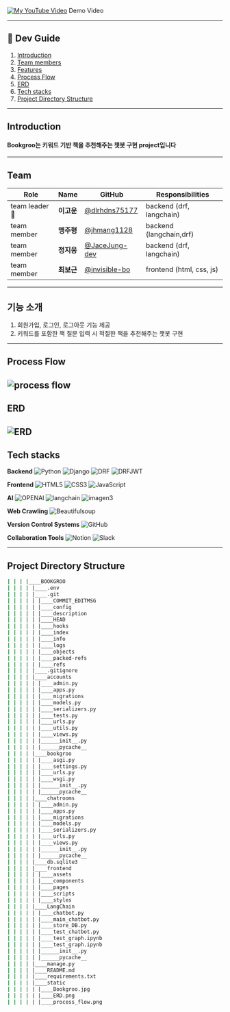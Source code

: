 [![My YouTube Video](https://img.youtube.com/vi/gM_yjxFoF6I/0.jpg)](https://www.youtube.com/watch?v=gM_yjxFoF6I)
Demo Video

---
## :rocket: Dev Guide

1. [Introduction](#introduction)
2. [Team members](#team)
3. [Features](#기능-소개)
4. [Process Flow](#process-flow)
5. [ERD](#erd)
6. [Tech stacks](#tech-stacks)
7. [Project Directory Structure](#project-directory-structure)
---
## Introduction
#### Bookgroo는 키워드 기반 책을 추천해주는 챗봇 구현 project입니다
---
## Team

|Role        |Name      |GitHub        |Responsibilities |
|------------|----------|--------------|-----------------|
|team leader👑|**이고운**| [@dlrhdns75177](https://github.com/dlrhdns75177)|backend (drf, langchain)        |
|team member |**맹주형**| [@jhmang1128](https://github.com/jhmang1128)     |backend (langchain,drf)        |
|team member |**정지웅**| [@JaceJung-dev](https://github.com/JaceJung-dev) |backend (drf, langchain)        |
|team member |**최보근**| [@invisible-bo](https://github.com/invisible-bo) |frontend (html, css, js)        |
---
## 기능 소개
1. 회원가입, 로그인, 로그아웃 기능 제공
2. 키워드를 포함한 책 질문 입력 시 적절한 책을 추천해주는 챗봇 구현

---
## Process Flow
![process flow](/static/process_flow.png)
---
## ERD
![ERD](/static/ERD.png)
---
## Tech stacks
**Backend**
![Python](https://img.shields.io/badge/python-3670A0?style=for-the-badge&logo=python&logoColor=ffdd54)&nbsp;![Django](https://img.shields.io/badge/django-%23092E20.svg?style=for-the-badge&logo=django&logoColor=white)&nbsp;![DRF](https://img.shields.io/badge/DRF-%23092E20.svg?style=for-the-badge&logo=django&logoColor=white)&nbsp;![DRFJWT](https://img.shields.io/badge/DRFJWT-%23092E20.svg?style=for-the-badge&logo=django&logoColor=white)

**Frontend**
![HTML5](https://img.shields.io/badge/html5-%23E34F26.svg?style=for-the-badge&logo=html5&logoColor=white)&nbsp;![CSS3](https://img.shields.io/badge/css3-%231572B6.svg?style=for-the-badge&logo=css3&logoColor=white)&nbsp;![JavaScript](https://img.shields.io/badge/javascript-%23323330.svg?style=for-the-badge&logo=javascript&logoColor=%23F7DF1E)

**AI**
![OPENAI](https://img.shields.io/badge/OPENAI-%23412991.svg?style=for-the-badge&logo=OPENAI&logoColor=white)&nbsp;![langchain](https://img.shields.io/badge/langchain-%231C3C3C.svg?style=for-the-badge&logo=langchain&logoColor=white)&nbsp;![imagen3](https://img.shields.io/badge/imagen3-%231C3C3C.svg?style=for-the-badge&logo=imagen3&logoColor=white)

**Web Crawling**
![Beautifulsoup](https://img.shields.io/badge/beautifulsoup-%23412991.svg?style=for-the-badge&logo=beautifulsoup&logoColor=white)

**Version Control Systems**
![GitHub](https://img.shields.io/badge/github-%23121011.svg?style=for-the-badge&logo=github&logoColor=white)&nbsp;

**Collaboration Tools**
![Notion](https://img.shields.io/badge/Notion-%23000000.svg?style=for-the-badge&logo=Notion&logoColor=white)&nbsp;![Slack](https://img.shields.io/badge/Slack-%234A154B.svg?style=for-the-badge&logo=Slack&logoColor=white)

---
## Project Directory Structure
```bash
| | | |____BOOKGROO
| | | | |____.env
| | | | |____.git
| | | | | |____COMMIT_EDITMSG
| | | | | |____config
| | | | | |____description
| | | | | |____HEAD
| | | | | |____hooks
| | | | | |____index
| | | | | |____info
| | | | | |____logs
| | | | | |____objects
| | | | | |____packed-refs
| | | | | |____refs
| | | | |____.gitignore
| | | | |____accounts
| | | | | |____admin.py
| | | | | |____apps.py
| | | | | |____migrations
| | | | | |____models.py
| | | | | |____serializers.py
| | | | | |____tests.py
| | | | | |____urls.py
| | | | | |____utils.py
| | | | | |____views.py
| | | | | |______init__.py
| | | | | |______pycache__
| | | | |____bookgroo
| | | | | |____asgi.py
| | | | | |____settings.py
| | | | | |____urls.py
| | | | | |____wsgi.py
| | | | | |______init__.py
| | | | | |______pycache__
| | | | |____chatrooms
| | | | | |____admin.py
| | | | | |____apps.py
| | | | | |____migrations
| | | | | |____models.py
| | | | | |____serializers.py
| | | | | |____urls.py
| | | | | |____views.py
| | | | | |______init__.py
| | | | | |______pycache__
| | | | |____db.sqlite3
| | | | |____frontend
| | | | | |____assets
| | | | | |____components
| | | | | |____pages
| | | | | |____scripts
| | | | | |____styles
| | | | |____LangChain
| | | | | |____chatbot.py
| | | | | |____main_chatbot.py
| | | | | |____store_DB.py
| | | | | |____test_chatbot.py
| | | | | |____test_graph.ipynb
| | | | | |____test_graph.ipynb
| | | | | |______init__.py
| | | | | |______pycache__
| | | | |____manage.py
| | | | |____README.md
| | | | |____requirements.txt
| | | | |____static
| | | | | |____Bookgroo.jpg
| | | | | |____ERD.png
| | | | | |____process_flow.png
```